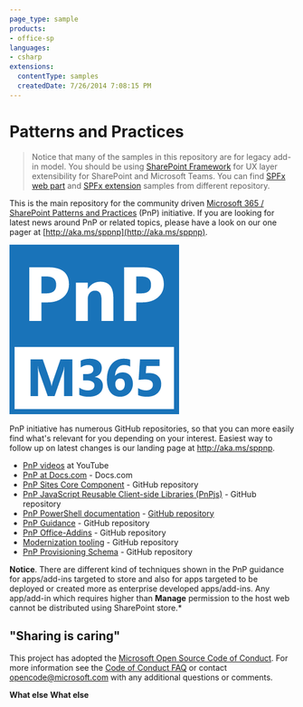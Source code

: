 ```yaml
---
page_type: sample
products:
- office-sp
languages:
- csharp
extensions:
  contentType: samples
  createdDate: 7/26/2014 7:08:15 PM
---
```

# Patterns and Practices #

> Notice that many of the samples in this repository are for legacy add-in model. You should be using [SharePoint Framework](https://aka.ms/spfx) for UX layer extensibility for SharePoint and Microsoft Teams. You can find [SPFx web part](https://aka.ms/spfx-webparts) and [SPFx extension](https://aka.ms/spfx-webparts) samples from different repository.

This is the main repository for the community driven [Microsoft 365 / SharePoint Patterns and Practices](http://aka.ms/sppnp) (PnP) initiative. If you are looking for latest news around PnP or related topics, please have a look on our one pager at [http://aka.ms/sppnp](http://aka.ms/sppnp). 

![M365 Patterns and Practices logo](https://github.com/pnp/media/blob/master/pnp-logos-squared/png/blue/300w/pnp-m365-blue-300.png?raw=true)

PnP initiative has numerous GitHub repositories, so that you can more easily find what's relevant for you depending on your interest. Easiest way to follow up on latest changes is our landing page at http://aka.ms/sppnp. 

- [PnP videos](http://aka.ms/sppnp-videos) at YouTube
- [PnP at Docs.com](https://docs.com/OfficeDevPnP) - Docs.com
- [PnP Sites Core Component](http://aka.ms/officedevpnpsitescore) - GitHub repository 
- [PnP JavaScript Reusable Client-side Libraries (PnPjs)](https://github.com/pnp/pnpjs) - GitHub repository
- [PnP PowerShell documentation](http://aka.ms/officedevpnppowershell) - [GitHub repository](https://github.com/SharePoint/PnP-PowerShell)
- [PnP Guidance](http://aka.ms/OfficeDevPnPGuidance) - GitHub repository
- [PnP Office-Addins](http://aka.ms/officedevpnpofficeaddins) - GitHub repository
- [Modernization tooling](https://github.com/pnp/sp-dev-modernization) - GitHub repository
- [PnP Provisioning Schema](https://github.com/OfficeDev/PnP-provisioning-schema) - GitHub repository

**Notice**. There are different kind of techniques shown in the PnP guidance for apps/add-ins targeted to store and also for apps targeted to be deployed or created more as enterprise developed apps/add-ins. Any app/add-in which requires higher than **Manage** permission to the host web cannot be distributed using SharePoint store.*

## "Sharing is caring" 

This project has adopted the [Microsoft Open Source Code of Conduct](https://opensource.microsoft.com/codeofconduct/). For more information see the [Code of Conduct FAQ](https://opensource.microsoft.com/codeofconduct/faq/) or contact [opencode@microsoft.com](mailto:opencode@microsoft.com) with any additional questions or comments. 
  
**What else**
**What else**
